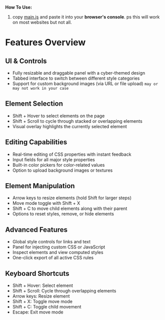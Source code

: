 **How To Use:**

1. copy [main.js](https://raw.githubusercontent.com/fumeko-ts/Quick-CSS-Live-Editor/refs/heads/main/main.js?raw=true) and paste it into your **browser's console**.  ps this will work on most websites but not all.


# Features Overview

## UI & Controls
- Fully resizable and draggable panel with a cyber-themed design  
- Tabbed interface to switch between different style categories  
- Support for custom background images (via URL or file upload) `may or may not work in your case`

## Element Selection
- Shift + Hover to select elements on the page  
- Shift + Scroll to cycle through stacked or overlapping elements  
- Visual overlay highlights the currently selected element

## Editing Capabilities
- Real-time editing of CSS properties with instant feedback  
- Input fields for all major style properties  
- Built-in color pickers for color-related values  
- Option to upload background images or textures

## Element Manipulation
- Arrow keys to resize elements (hold Shift for larger steps)  
- Move mode toggle with Shift + X  
- Shift + C to move child elements along with their parent  
- Options to reset styles, remove, or hide elements

## Advanced Features
- Global style controls for links and text  
- Panel for injecting custom CSS or JavaScript  
- Inspect elements and view computed styles  
- One-click export of all active CSS rules

## Keyboard Shortcuts
- Shift + Hover: Select element  
- Shift + Scroll: Cycle through overlapping elements  
- Arrow keys: Resize element  
- Shift + X: Toggle move mode  
- Shift + C: Toggle child movement  
- Escape: Exit move mode
